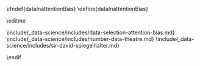 \ifndef{dataInattentionBias}
\define{dataInattentionBias}

\editme

\include{_data-science/includes/data-selection-attention-bias.md}
\include{_data-science/includes/number-data-theatre.md}
\include{_data-science/includes/sir-david-spiegelhalter.md}

\endif
